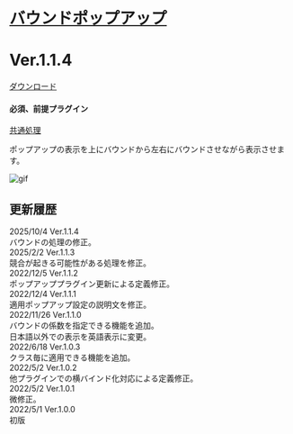 # [バウンドポップアップ](https://raw.githubusercontent.com/nuun888/MZ/master/NUUN_LateralBoundPopUp.js)
# Ver.1.1.4
[ダウンロード](https://raw.githubusercontent.com/nuun888/MZ/master/NUUN_LateralBoundPopUp.js)  
#### 必須、前提プラグイン
[共通処理](https://github.com/nuun888/MZ/blob/master/README/Base.md)
 
ポップアップの表示を上にバウンドから左右にバウンドさせながら表示させます。 
 
![gif](img/LateralBoundPopUp.gif)  
 
## 更新履歴 
2025/10/4 Ver.1.1.4  
バウンドの処理の修正。  
2025/2/2 Ver.1.1.3  
競合が起きる可能性がある処理を修正。  
2022/12/5 Ver.1.1.2  
ポップアッププラグイン更新による定義修正。  
2022/12/4 Ver.1.1.1  
適用ポップアップ設定の説明文を修正。  
2022/11/26 Ver.1.1.0  
バウンドの係数を指定できる機能を追加。  
日本語以外での表示を英語表示に変更。  
2022/6/18 Ver.1.0.3  
クラス毎に適用できる機能を追加。  
2022/5/2 Ver.1.0.2  
他プラグインでの横バインド化対応による定義修正。  
2022/5/2 Ver.1.0.1  
微修正。  
2022/5/1 Ver.1.0.0  
初版  
